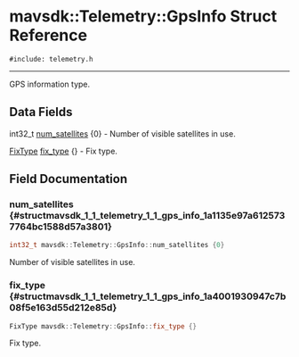 # mavsdk::Telemetry::GpsInfo Struct Reference
`#include: telemetry.h`

----


GPS information type. 


## Data Fields


int32_t [num_satellites](#structmavsdk_1_1_telemetry_1_1_gps_info_1a1135e97a6125737764bc1588d57a3801) {0} - Number of visible satellites in use.

[FixType](classmavsdk_1_1_telemetry.md#classmavsdk_1_1_telemetry_1a548213e1b26615d7b6d1b0b3934639de) [fix_type](#structmavsdk_1_1_telemetry_1_1_gps_info_1a4001930947c7b08f5e163d55d212e85d) {} - Fix type.


## Field Documentation


### num_satellites {#structmavsdk_1_1_telemetry_1_1_gps_info_1a1135e97a6125737764bc1588d57a3801}

```cpp
int32_t mavsdk::Telemetry::GpsInfo::num_satellites {0}
```


Number of visible satellites in use.


### fix_type {#structmavsdk_1_1_telemetry_1_1_gps_info_1a4001930947c7b08f5e163d55d212e85d}

```cpp
FixType mavsdk::Telemetry::GpsInfo::fix_type {}
```


Fix type.

